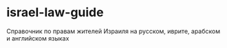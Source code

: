 # israel-law-guide
Справочник по правам жителей Израиля на русском, иврите, арабском и английском языках
